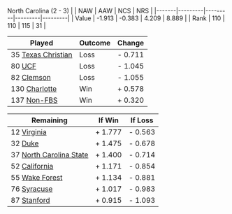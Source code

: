 North Carolina (2 - 3)
|       |   NAW   |   AAW   |   NCS   |   NRS   |
|-------|---------|---------|---------|---------|
| Value |  -1.913 |  -0.383 |   4.209 |   8.889 |
| Rank  |     110 |     110 |     115 |      31 |

| Played                    | Outcome    |  Change  |
|---------------------------|------------|----------|
|  35 [Texas Christian       ](TexasChristian.md)| Loss       | -  0.711 |
|  80 [UCF                   ](UCF.md)| Loss       | -  1.045 |
|  82 [Clemson               ](Clemson.md)| Loss       | -  1.055 |
| 130 [Charlotte             ](Charlotte.md)| Win        | +  0.578 |
| 137 [Non-FBS               ](NonFBS.md)| Win        | +  0.320 |

| Remaining                 |  If Win  |  If Loss |
|---------------------------|----------|----------|
|  12 [Virginia              ](Virginia.md)| +  1.777 | -  0.563 |
|  32 [Duke                  ](Duke.md)| +  1.475 | -  0.678 |
|  37 [North Carolina State  ](NorthCarolinaState.md)| +  1.400 | -  0.714 |
|  52 [California            ](California.md)| +  1.171 | -  0.854 |
|  55 [Wake Forest           ](WakeForest.md)| +  1.134 | -  0.881 |
|  76 [Syracuse              ](Syracuse.md)| +  1.017 | -  0.983 |
|  87 [Stanford              ](Stanford.md)| +  0.915 | -  1.093 |


